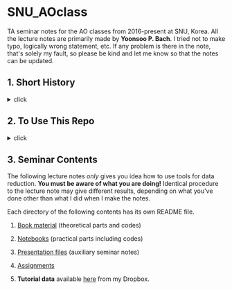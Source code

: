 # SNU_AOclass
TA seminar notes for the AO classes from 2016-present at SNU, Korea. All the lecture notes are primarily made by **Yoonsoo P. Bach**. I tried not to make typo, logically wrong statement, etc. If any problem is there in the note, that's solely my fault, so please be kind and let me know so that the notes can be updated.


## 1. Short History
<details><summary>click</summary>
<p>

| Semester    | Instructor                  | TA                                         |
| ----------- | --------------------------- | ------------------------------------------ |
| 2020 Spring | professor Masateru Ishiguro | Jooyeon Geem, Yoonsoo P. Bach (unofficial) |
| 2019 Fall   | professor Masateru Ishiguro | Hangbin Jo, Yoonsoo P. Bach (unofficial)   |
| 2019 Spring | professor Masateru Ishiguro | Sunho Jin, Yoonsoo P. Bach (unofficial)    |
| 2018 Fall   | professor Masateru Ishiguro | Sunho Jin, Yoonsoo P. Bach (unofficial)    |
| 2018 Spring | professor Masateru Ishiguro | Sunho Jin, Yoonsoo P. Bach (unofficial)    |
| 2017 Fall   | professor Masateru Ishiguro | Yoonsoo P. Bach (& Da-Eun Kang)            |
| 2017 Spring | professor Masateru Ishiguro | Yoonsoo P. Bach (& Na-Eun Shin)            |
| 2016 Fall   | professor Masateru Ishiguro | Yoonsoo P. Bach                            |

- In 2020: The name of the repo changed (Jan). All previous repos (2017, 2018) are **archived** (Jan).
- In 2019: Made this repo.
- In 2018: Made GitHub repo [link](https://github.com/ysBach/AO_2018). Many documents changed from ipynb to md.
- In 2017: Made GitHub repo [AO_2017](https://github.com/ysBach/AO_2017) and [website](https://ysbach.github.io/AO_2017/). 
- In 2016: No GitHub, but just MS Word-based lecture notes of PyRAF.
</p>
</details>



## 2. To Use This Repo

<details><summary>click</summary>
<p>
You may have your preferences to use this repo. One of the possible suggestions is to clone/fork this repo and pull regularly to keep updated:

```
$ cd <Where you want to download this lecture note>
```

For the first time only:

```
$ git clone https://github.com/ysBach/SNU_AOclass.git
```

From the second time:

```
$ git pull
```
</p>
</details>



## 3. Seminar Contents

The following lecture notes *only* gives you idea how to use tools for data reduction. **You must be aware of what you are doing!** Identical procedure to the lecture note may give different results, depending on what you've done other than what I did when I make the notes.



Each directory of the following contents has its own README file.

1. [Book material](Books/) (theoretical parts and codes)

2. [Notebooks](Notebooks/) (practical parts including codes)
3. [Presentation files](Notebooks/ppt) (auxiliary seminar notes)

4. [Assignments](Assignments/)
5. **Tutorial data** available [here](https://www.dropbox.com/sh/3a1j3495o08yweh/AACSPhIhLwut38yYX8mjvX3ka?dl=0) from my Dropbox.

